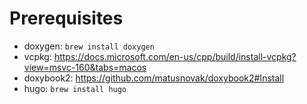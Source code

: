 # Prerequisites

* doxygen: `brew install doxygen`
* vcpkg: https://docs.microsoft.com/en-us/cpp/build/install-vcpkg?view=msvc-160&tabs=macos
* doxybook2: https://github.com/matusnovak/doxybook2#Install
* hugo: `brew install hugo`
